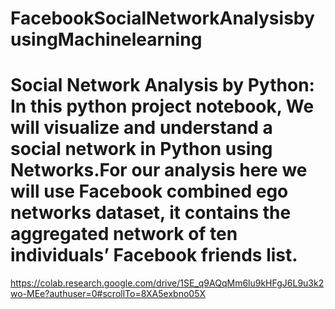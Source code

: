 # FacebookSocialNetworkAnalysisbyusingMachinelearning
# Social Network Analysis by Python: In this python project notebook, We will visualize and understand a social network in Python using Networks.For our analysis here we will use Facebook combined ego networks dataset, it contains the aggregated network of ten individuals’ Facebook friends list.
https://colab.research.google.com/drive/1SE_q9AQqMm6lu9kHFgJ6L9u3k2wo-MEe?authuser=0#scrollTo=8XA5exbno05X
